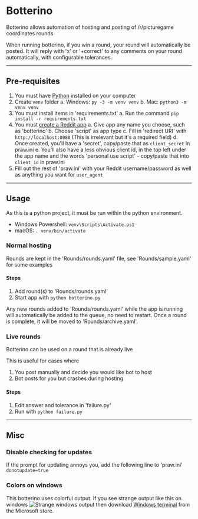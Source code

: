 # Botterino

Botterino allows automation of hosting and posting of /r/picturegame coordinates rounds

When running botterino, if you win a round, your round will automatically be posted. 
It will reply with 'x' or '+correct' to any comments on your round automatically, with configurable tolerances.

---

## Pre-requisites 

1. You must have [Python](https://www.python.org/downloads/) installed on your computer
2. Create `venv` folder
  a. Windows: `py -3 -m venv venv`
  b. Mac: `python3 -m venv venv`
3. You must install items in 'requirements.txt'
  a. Run the command `pip install -r requirements.txt`
4. You must [create a Reddit app](https://www.reddit.com/prefs/apps/)
  a. Give app any name you choose, such as 'botterino'
  b. Choose 'script' as app type
  c. Fill in 'redirect URI' with `http://localhost:8080` (This is irrelevant but it's a required field)
  d. Once created, you'll have a 'secret', copy/paste that as `client_secret` in praw.ini
  e. You'll also have a less obvious client id, in the top left under the app name and the words 'personal use script' - copy/paste that into `client_id` in praw.ini
5. Fill out the rest of 'praw.ini' with your Reddit username/password as well as anything you want for `user_agent`

---

## Usage

As this is a python project, it must be run within the python environment.
- Windows Powershell: `venv\Scripts\Activate.ps1`
- macOS: `. venv/bin/activate`

### Normal hosting

Rounds are kept in the 'Rounds/rounds.yaml' file, see 'Rounds/sample.yaml' for some examples

#### Steps
1. Add round(s) to 'Rounds/rounds.yaml'
2. Start app with `python botterino.py`

Any new rounds added to 'Rounds/rounds.yaml' while the app is running will automatically be added to the queue, no need to restart. 
Once a round is complete, it will be moved to 'Rounds/archive.yaml'.

### Live rounds

Botterino can be used on a round that is already live

This is useful for cases where
1. You post manually and decide you would like bot to host 
2. Bot posts for you but crashes during hosting 

#### Steps
1. Edit answer and tolerance in 'failure.py'
2. Run with `python failure.py`

---

## Misc

### Disable checking for updates
If the prompt for updating annoys you, add the following line to 'praw.ini'
```donotupdate=true```

### Colors on windows
This botterino uses colorful output. If you see strange output like this on windows
![Strange windows output](https://cdn.discordapp.com/attachments/768582651669381191/830607745769930762/unknown.png)
then download [Windows terminal](https://www.microsoft.com/en-us/p/windows-terminal/9n0dx20hk701?rtc=1) from the Microsoft store.
        
